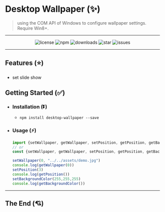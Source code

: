 # Desktop Wallpaper (✨)

> using the COM API of Windows to configure wallpaper settings. Require Win8+.
---
<div align="center">

![license](https://badgen.net/badge/license/MIT/blue)
![npm](https://badgen.net/npm/v/desktop-wallpaper)
![downloads](https://badgen.net/npm/dw/desktop-wallpaper)
![star](https://badgen.net/github/stars/leoFitz1024/desktop-wallpaper)
![issues](https://badgen.net/github/issues/leoFitz1024/desktop-wallpaper)

</div>

---
## Features (⭐)

- set slide show

## Getting Started (✅)

- ### Installation (⏬)
    - `npm install desktop-wallpaper --save`

- ### Usage (⚡)
  ```js
  import {setWallpaper, getWallpaper, setPosition, getPosition, getBackgroundColor, setBackgroundColor} from "desktop-wallpaper";
  // or
  const {setWallpaper, getWallpaper, setPosition, getPosition, getBackgroundColor, setBackgroundColor} = require("desktop-wallpaper");
  
  setWallpaper(0, "../../assets/demo.jpg")
  console.log(getWallpaper(0))
  setPosition(3)
  console.log(getPosition())
  setBackgroundColor(255,255,255)
  console.log(getBackgroundColor())
  ```
---

## The End (💘)

